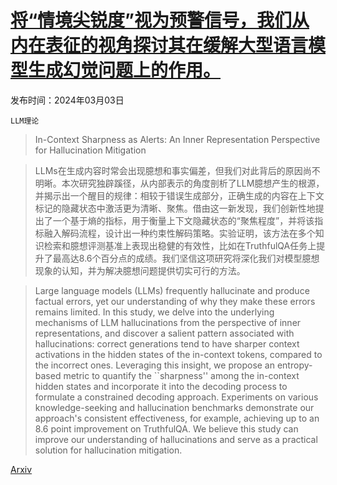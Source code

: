 # [将“情境尖锐度”视为预警信号，我们从内在表征的视角探讨其在缓解大型语言模型生成幻觉问题上的作用。](https://arxiv.org/abs/2403.01548)

发布时间：2024年03月03日

`LLM理论`

> In-Context Sharpness as Alerts: An Inner Representation Perspective for Hallucination Mitigation

> LLMs在生成内容时常会出现臆想和事实偏差，但我们对此背后的原因尚不明晰。本次研究独辟蹊径，从内部表示的角度剖析了LLM臆想产生的根源，并揭示出一个醒目的规律：相较于错误生成部分，正确生成的内容在上下文标记的隐藏状态中激活更为清晰、聚焦。借由这一新发现，我们创新性地提出了一个基于熵的指标，用于衡量上下文隐藏状态的“聚焦程度”，并将该指标融入解码流程，设计出一种约束性解码策略。实验证明，该方法在多个知识检索和臆想评测基准上表现出稳健的有效性，比如在TruthfulQA任务上提升了最高达8.6个百分点的成绩。我们坚信这项研究将深化我们对模型臆想现象的认知，并为解决臆想问题提供切实可行的方法。

> Large language models (LLMs) frequently hallucinate and produce factual errors, yet our understanding of why they make these errors remains limited. In this study, we delve into the underlying mechanisms of LLM hallucinations from the perspective of inner representations, and discover a salient pattern associated with hallucinations: correct generations tend to have sharper context activations in the hidden states of the in-context tokens, compared to the incorrect ones. Leveraging this insight, we propose an entropy-based metric to quantify the ``sharpness'' among the in-context hidden states and incorporate it into the decoding process to formulate a constrained decoding approach. Experiments on various knowledge-seeking and hallucination benchmarks demonstrate our approach's consistent effectiveness, for example, achieving up to an 8.6 point improvement on TruthfulQA. We believe this study can improve our understanding of hallucinations and serve as a practical solution for hallucination mitigation.

[Arxiv](https://arxiv.org/abs/2403.01548)